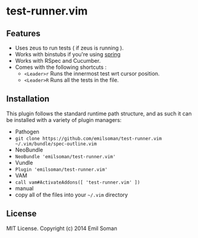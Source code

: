 test-runner.vim
===============

## Features

* Uses zeus to run tests ( if zeus is running ).
* Works with binstubs if you're using [spring](https://github.com/rails/spring)
* Works with RSpec and Cucumber.
* Comes with the following shortcuts :
  * `<Leader>r` Runs the innermost test wrt cursor position.
  * `<Leader>R` Runs all the tests in the file.



## Installation

This plugin follows the standard runtime path structure, and as such it can be installed with a variety of plugin managers:

*  Pathogen
  *  `git clone https://github.com/emilsoman/test-runner.vim ~/.vim/bundle/spec-outline.vim`
*  NeoBundle
  *  `NeoBundle 'emilsoman/test-runner.vim'`
*  Vundle
  *  `Plugin 'emilsoman/test-runner.vim'`
*  VAM
  *  `call vam#ActivateAddons([ 'test-runner.vim' ])`
*  manual
  *  copy all of the files into your `~/.vim` directory


## License

MIT License. Copyright (c) 2014 Emil Soman
